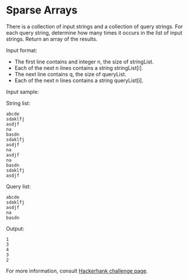 # Sparse Arrays

There is a collection of input strings and a collection of query strings. For each query string, determine how many times it occurs in the list of input strings. Return an array of the results.

Input format:

- The first line contains and integer n, the size of stringList.
- Each of the next n lines contains a string stringList[i].
- The next line contains q, the size of queryList.
- Each of the next n lines contains a string queryList[i].

Input sample:

String list:
```
abcde
sdaklfj
asdjf
na
basdn
sdaklfj
asdjf
na
asdjf
na
basdn
sdaklfj
asdjf
```

Query list:
```
abcde
sdaklfj
asdjf
na
basdn
```

Output:
```
1
3
4
3
2
```

For more information, consult [Hackerhank challenge page](https://www.hackerrank.com/challenges/sparse-arrays/problem).